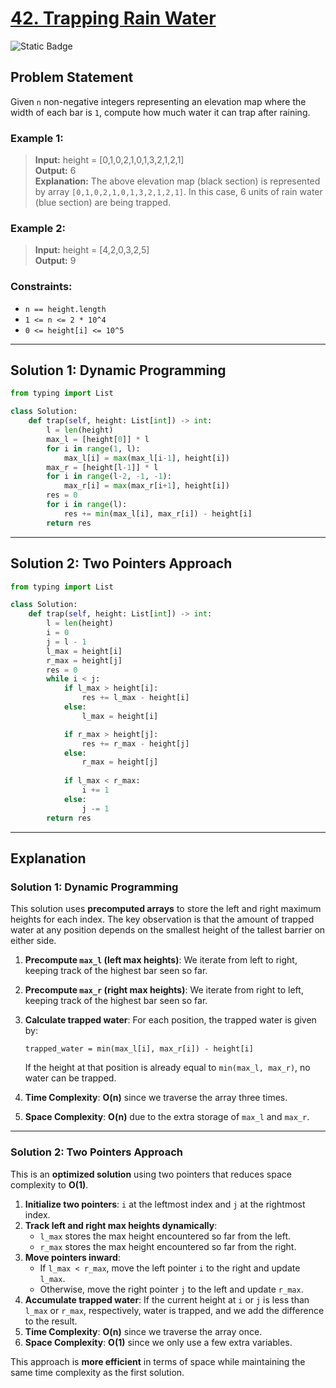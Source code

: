 # [42. Trapping Rain Water](https://leetcode.com/problems/trapping-rain-water)

![Static Badge](https://img.shields.io/badge/Difficulty-Hard-red)

## Problem Statement

Given `n` non-negative integers representing an elevation map where the width of each bar is `1`, compute how much water it can trap after raining.

### Example 1:

> **Input:** height = [0,1,0,2,1,0,1,3,2,1,2,1]  
> **Output:** 6  
> **Explanation:** The above elevation map (black section) is represented by array `[0,1,0,2,1,0,1,3,2,1,2,1]`. In this case, 6 units of rain water (blue section) are being trapped.

### Example 2:

> **Input:** height = [4,2,0,3,2,5]  
> **Output:** 9  

### Constraints:

- `n == height.length`
- `1 <= n <= 2 * 10^4`
- `0 <= height[i] <= 10^5`

---

## Solution 1: Dynamic Programming

```python
from typing import List

class Solution:
    def trap(self, height: List[int]) -> int:
        l = len(height)
        max_l = [height[0]] * l
        for i in range(1, l):
            max_l[i] = max(max_l[i-1], height[i])
        max_r = [height[l-1]] * l
        for i in range(l-2, -1, -1):
            max_r[i] = max(max_r[i+1], height[i])
        res = 0
        for i in range(l):
            res += min(max_l[i], max_r[i]) - height[i]
        return res
```

---

## Solution 2: Two Pointers Approach

```python
from typing import List

class Solution:
    def trap(self, height: List[int]) -> int:
        l = len(height)
        i = 0
        j = l - 1
        l_max = height[i]
        r_max = height[j]
        res = 0
        while i < j:
            if l_max > height[i]:
                res += l_max - height[i]
            else:
                l_max = height[i]

            if r_max > height[j]:
                res += r_max - height[j]
            else:
                r_max = height[j]
            
            if l_max < r_max:
                i += 1
            else:
                j -= 1
        return res
```

---

## Explanation

### **Solution 1: Dynamic Programming**

This solution uses **precomputed arrays** to store the left and right maximum heights for each index. The key observation is that the amount of trapped water at any position depends on the smallest height of the tallest barrier on either side.

1. **Precompute `max_l` (left max heights)**: We iterate from left to right, keeping track of the highest bar seen so far.
2. **Precompute `max_r` (right max heights)**: We iterate from right to left, keeping track of the highest bar seen so far.
3. **Calculate trapped water**: For each position, the trapped water is given by:
   
   
   
   
   
   `trapped_water = min(max_l[i], max_r[i]) - height[i]`
   
   If the height at that position is already equal to `min(max_l, max_r)`, no water can be trapped.
4. **Time Complexity**: **O(n)** since we traverse the array three times.
5. **Space Complexity**: **O(n)** due to the extra storage of `max_l` and `max_r`.

---

### **Solution 2: Two Pointers Approach**

This is an **optimized solution** using two pointers that reduces space complexity to **O(1)**.

1. **Initialize two pointers**: `i` at the leftmost index and `j` at the rightmost index.
2. **Track left and right max heights dynamically**:
   - `l_max` stores the max height encountered so far from the left.
   - `r_max` stores the max height encountered so far from the right.
3. **Move pointers inward**:
   - If `l_max < r_max`, move the left pointer `i` to the right and update `l_max`.
   - Otherwise, move the right pointer `j` to the left and update `r_max`.
4. **Accumulate trapped water**: If the current height at `i` or `j` is less than `l_max` or `r_max`, respectively, water is trapped, and we add the difference to the result.
5. **Time Complexity**: **O(n)** since we traverse the array once.
6. **Space Complexity**: **O(1)** since we only use a few extra variables.

This approach is **more efficient** in terms of space while maintaining the same time complexity as the first solution.

